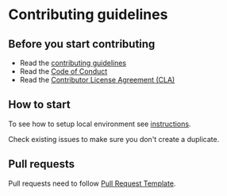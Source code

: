 # Contributing guidelines

## Before you start contributing

- Read the [contributing guidelines](https://github.com/runbotics/runbotics/blob/master/CONTRIBUTING.md)
- Read the [Code of Conduct](https://github.com/runbotics/runbotics/blob/master/CODE_OF_CONDUCT.md)
- Read the [Contributor License Agreement (CLA)](https://github.com/runbotics/runbotics/blob/master/CONTRIBUTOR_LICENSE_AGREEMENT.md)

## How to start

To see how to setup local environment see [instructions](https://github.com/runbotics/runbotics/blob/master/runbotics/README.md).

Check existing issues to make sure you don't create a duplicate.

## Pull requests

Pull requests need to follow [Pull Request Template](https://github.com/runbotics/runbotics/blob/master/PULL_REQUEST_TEMPLATE.md).

